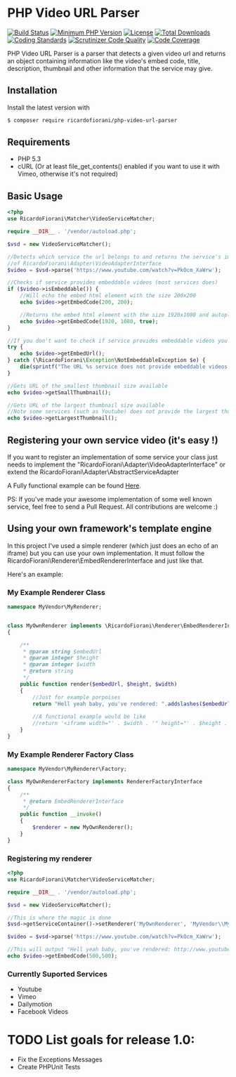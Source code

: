 # PHP Video URL Parser
[![Build Status](https://api.travis-ci.org/ricardofiorani/php-video-url-parser.svg?branch=master)](http://travis-ci.org/ricardofiorani/php-video-url-parser)
[![Minimum PHP Version](http://img.shields.io/badge/php-%3E%3D%205.3-8892BF.svg)](https://php.net/)
[![License](https://poser.pugx.org/ricardofiorani/php-video-url-parser/license.png)](https://packagist.org/packages/ricardofiorani/php-video-url-parser)
[![Total Downloads](https://poser.pugx.org/ricardofiorani/php-video-url-parser/d/total.png)](https://packagist.org/packages/ricardofiorani/php-video-url-parser)
[![Coding Standards](https://img.shields.io/badge/cs-PSR--4-yellow.svg)](https://github.com/php-fig-rectified/fig-rectified-standards)
[![Scrutinizer Code Quality](https://scrutinizer-ci.com/g/ricardofiorani/php-video-url-parser/badges/quality-score.png?b=master)](https://scrutinizer-ci.com/g/ricardofiorani/php-video-url-parser/?branch=master)
[![Code Coverage](https://scrutinizer-ci.com/g/ricardofiorani/php-video-url-parser/badges/coverage.png?b=master)](https://scrutinizer-ci.com/g/ricardofiorani/php-video-url-parser/?branch=master)

PHP Video URL Parser is a parser that detects a given video url and returns an object containing information like the video's embed code, title, description, thumbnail and other information that the service may give.

## Installation

Install the latest version with

```bash
$ composer require ricardofiorani/php-video-url-parser
```

## Requirements

* PHP 5.3
* cURL (Or at least file_get_contents() enabled if you want to use it with Vimeo, otherwise it's not required)

## Basic Usage

```php
<?php
use RicardoFiorani\Matcher\VideoServiceMatcher;

require __DIR__ . '/vendor/autoload.php';

$vsd = new VideoServiceMatcher();

//Detects which service the url belongs to and returns the service's implementation
//of RicardoFiorani\Adapter\VideoAdapterInterface
$video = $vsd->parse('https://www.youtube.com/watch?v=PkOcm_XaWrw');

//Checks if service provides embeddable videos (most services does)
if ($video->isEmbeddable()) {
    //Will echo the embed html element with the size 200x200
    echo $video->getEmbedCode(200, 200);

    //Returns the embed html element with the size 1920x1080 and autoplay enable
    echo $video->getEmbedCode(1920, 1080, true);
}

//If you don't want to check if service provides embeddable videos you can try/catch
try {
    echo $video->getEmbedUrl();
} catch (\RicardoFiorani\Exception\NotEmbeddableException $e) {
    die(sprintf("The URL %s service does not provide embeddable videos.", $video->getRawUrl()));
}

//Gets URL of the smallest thumbnail size available
echo $video->getSmallThumbnail();

//Gets URL of the largest thumbnail size available
//Note some services (such as Youtube) does not provide the largest thumbnail for some low quality videos (like the one used in this example)
echo $video->getLargestThumbnail();
```

## Registering your own service video (it's easy !)
If you want to register an implementation of some service your class just needs to implement the "RicardoFiorani\Adapter\VideoAdapterInterface" or extend the RicardoFiorani\Adapter\AbstractServiceAdapter

A Fully functional example can be found [Here](https://github.com/ricardofiorani/php-video-url-parser/tree/master/example/RegisteringANewService.md).

PS: If you've made your awesome implementation of some well known service, feel free to send a Pull Request. All contributions are welcome :)

## Using your own framework's template engine
In this project I've used a simple renderer (which just does an echo of an iframe) but you can use your own implementation. It must follow the RicardoFiorani\Renderer\EmbedRendererInterface and just like that. 

Here's an example:
### My Example Renderer Class
```php
namespace MyVendor\MyRenderer;


class MyOwnRenderer implements \RicardoFiorani\Renderer\EmbedRendererInterface
{

    /**
     * @param string $embedUrl
     * @param integer $height
     * @param integer $width
     * @return string
     */
    public function render($embedUrl, $height, $width)
    {
        //Just for example porpoises
        return "Hell yeah baby, you've rendered: ".addslashes($embedUrl);
        
        //A functional example would be like
        //return '<iframe width="' . $width . '" height="' . $height . '" src="' . addslashes($embedUrl) . '" frameborder="0" webkitAllowFullScreen mozallowfullscreen allowFullScreen></iframe>';
    }
}
```
### My Example Renderer Factory Class
```php
namespace MyVendor\MyRenderer\Factory;

class MyOwnRendererFactory implements RendererFactoryInterface
{
    /**
     * @return EmbedRendererInterface
     */
    public function __invoke()
    {
        $renderer = new MyOwnRenderer();
    }
}
```
### Registering my renderer 

```php
<?php
use RicardoFiorani\Matcher\VideoServiceMatcher;

require __DIR__ . '/vendor/autoload.php';

$vsd = new VideoServiceMatcher();

//This is where the magic is done
$vsd->getServiceContainer()->setRenderer('MyOwnRenderer', 'MyVendor\\MyRenderer\\Factory\\MyOwnRendererFactory');

$video = $vsd->parse('https://www.youtube.com/watch?v=PkOcm_XaWrw');

//This will output "Hell yeah baby, you've rendered: http://www.youtube.com/embed/PkOcm_XaWrw"
echo $video->getEmbedCode(500,500);

```

### Currently Suported Services
* Youtube
* Vimeo
* Dailymotion
* Facebook Videos

# TODO List goals for release 1.0:

* Fix the Exceptions Messages
* Create PHPUnit Tests
